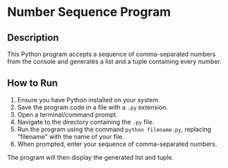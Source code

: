 # Number Sequence Program

## Description
This Python program accepts a sequence of comma-separated numbers from the console and generates a list and a tuple containing every number.

## How to Run
1. Ensure you have Python installed on your system.
2. Save the program code in a file with a `.py` extension.
3. Open a terminal/command prompt.
4. Navigate to the directory containing the `.py` file.
5. Run the program using the command `python filename.py`, replacing "filename" with the name of your file.
6. When prompted, enter your sequence of comma-separated numbers.

The program will then display the generated list and tuple.
